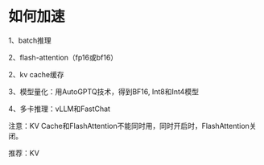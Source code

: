 

# 如何加速

1、batch推理

2、flash-attention（fp16或bf16）

2、kv cache缓存

3、模型量化：用AutoGPTQ技术，得到BF16, Int8和Int4模型

4、多卡推理：vLLM和FastChat



注意：KV Cache和FlashAttention不能同时用，同时开启时，FlashAttention关闭。

推荐：KV